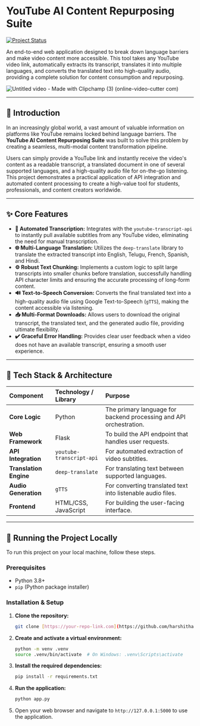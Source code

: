 # YouTube AI Content Repurposing Suite

[![Project Status](https://img.shields.io/badge/Status-Complete-green?style=for-the-badge)]()

An end-to-end web application designed to break down language barriers and make video content more accessible. This tool takes any YouTube video link, automatically extracts its transcript, translates it into multiple languages, and converts the translated text into high-quality audio, providing a complete solution for content consumption and repurposing.

![Untitled video - Made with Clipchamp (3) (online-video-cutter com)](https://github.com/user-attachments/assets/606b564a-b5be-4194-bd75-c1cf9c350571)

---

## 📖 Introduction

In an increasingly global world, a vast amount of valuable information on platforms like YouTube remains locked behind language barriers. The **YouTube AI Content Repurposing Suite** was built to solve this problem by creating a seamless, multi-modal content transformation pipeline.

Users can simply provide a YouTube link and instantly receive the video's content as a readable transcript, a translated document in one of several supported languages, and a high-quality audio file for on-the-go listening. This project demonstrates a practical application of API integration and automated content processing to create a high-value tool for students, professionals, and content creators worldwide.

---

## ✨ Core Features

-   **📝 Automated Transcription:** Integrates with the `youtube-transcript-api` to instantly pull available subtitles from any YouTube video, eliminating the need for manual transcription.
-   **🌐 Multi-Language Translation:** Utilizes the `deep-translate` library to translate the extracted transcript into English, Telugu, French, Spanish, and Hindi.
-   **⚙️ Robust Text Chunking:** Implements a custom logic to split large transcripts into smaller chunks before translation, successfully handling API character limits and ensuring the accurate processing of long-form content.
-   **🔊 Text-to-Speech Conversion:** Converts the final translated text into a high-quality audio file using Google Text-to-Speech (`gTTS`), making the content accessible via listening.
-   **📥 Multi-Format Downloads:** Allows users to download the original transcript, the translated text, and the generated audio file, providing ultimate flexibility.
-   **✔️ Graceful Error Handling:** Provides clear user feedback when a video does not have an available transcript, ensuring a smooth user experience.

---

## 🔧 Tech Stack & Architecture

| Component              | Technology / Library      | Purpose                                                                   |
| :--------------------- | :------------------------ | :------------------------------------------------------------------------ |
| **Core Logic**         | Python                    | The primary language for backend processing and API orchestration.        |
| **Web Framework**      | Flask                     | To build the API endpoint that handles user requests.      |
| **API Integration**    | `youtube-transcript-api`  | For automated extraction of video subtitles.                              |
| **Translation Engine** | `deep-translate`          | For translating text between supported languages.                         |
| **Audio Generation**   | `gTTS`                    | For converting translated text into listenable audio files.               |
| **Frontend**           | HTML/CSS, JavaScript      | For building the user-facing interface.       |

---

## 🚀 Running the Project Locally

To run this project on your local machine, follow these steps.

### Prerequisites

-   Python 3.8+
-   `pip` (Python package installer)

### Installation & Setup

1.  **Clone the repository:**
    ```bash
    git clone [https://your-repo-link.com](https://github.com/harshithaendreddy/Youtube-Transcript-Generator-and-Converter.git)
    ```
2.  **Create and activate a virtual environment:**
    ```bash
    python -m venv .venv
    source .venv/bin/activate  # On Windows: .venv\Scripts\activate
    ```
3.  **Install the required dependencies:**
    ```bash
    pip install -r requirements.txt
    ```
4.  **Run the application:**
    ```bash
    python app.py  
    ```
5.  Open your web browser and navigate to `http://127.0.0.1:5000` to use the application.
